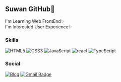 ## Suwan GitHub👋

I'm Learning Web FrontEnd✨
<br />
I'm Interested User Experience✨


### Skills
![HTML5](https://img.shields.io/badge/HTML5-%23E34F26.svg?style=&logo=html5&logoColor=white)
![CSS3](https://img.shields.io/badge/CSS3-%231572B6.svg?style=flat&logo=css3&logoColor=white)
![JavaScript](https://img.shields.io/badge/JavaScript-%23323330.svg?style=flat&logo=javascript&logoColor=#F7DF1E)
![react](https://img.shields.io/badge/ReactJS-20232A?style=flat&logo=react&logoColor=#61DAFB)
![TypeScript](https://img.shields.io/badge/TypeScript-20232A?style=flat&logo=TypeScript&logoColor=#3178C6)

### Social
<a href="https://velog.io/@my_suwan">![Blog](https://img.shields.io/badge/Tech%20Blog-11B48A?style=flat&logo=Vimeo&logoColor=white&link=https://velog.io/@my_suwan)</a>
[![Gmail Badge](https://img.shields.io/badge/Gmail-EA4335?style=flat&logo=Gmail&logoColor=white)](mailto:imissyou5466@gmail.com)
<br />
